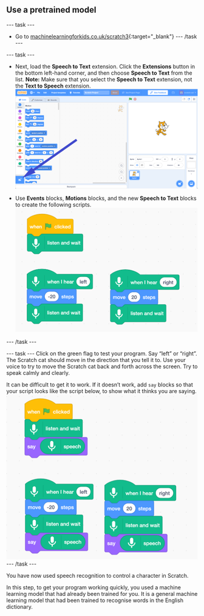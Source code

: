 ## Use a pretrained model

\--- task \---
+ Go to [machinelearningforkids.co.uk/scratch3](https://machinelearningforkids.co.uk/scratch3/){:target="_blank"}
\--- /task \---

\--- task \---
+ Next, load the **Speech to Text** extension. Click the **Extensions** button in the bottom left-hand corner, and then choose **Speech to Text** from the list. **Note:** Make sure that you select the **Speech to Text** extension, not the **Text to Speech** extension. ![Arrow pointing to extensions button](images/extensions-annotated.png)

+ Use **Events** blocks, **Motions** blocks, and the new **Speech to Text** blocks to create the following scripts. ![New scripts to add](images/S-to-T-blocks.png)

\--- /task \---

\--- task \--- Click on the green flag to test your program. Say “left” or “right”. The Scratch cat should move in the direction that you tell it to. Use your voice to try to move the Scratch cat back and forth across the screen. Try to speak calmly and clearly.

It can be difficult to get it to work. If it doesn’t work, add `say` blocks so that your script looks like the script below, to show what it thinks you are saying. ![New scripts to see what the computer thinks you are saying](images/S-to-T-blocks-test.png) \--- /task \---

You have now used speech recognition to control a character in Scratch.

In this step, to get your program working quickly, you used a machine learning model that had already been trained for you. It is a general machine learning model that had been trained to recognise words in the English dictionary. 
